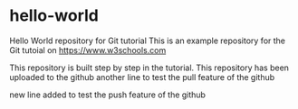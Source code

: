 # hello-world
Hello World repository for Git tutorial
This is an example repository for the Git tutoial on https://www.w3schools.com

This repository is built step by step in the tutorial.
This repository has been uploaded to the github
another line to test the pull feature of the github



new line added to test the push feature of the github